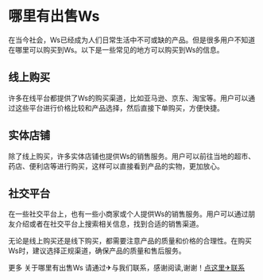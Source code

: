 # 哪里有出售Ws

在当今社会，Ws已经成为人们日常生活中不可或缺的产品。但是很多用户不知道在哪里可以购买到Ws。以下是一些常见的地方可以购买到Ws的信息。

## 线上购买

许多在线平台都提供了Ws的购买渠道，比如亚马逊、京东、淘宝等。用户可以通过这些平台进行价格比较和产品选择，然后直接下单购买，方便快捷。

## 实体店铺

除了线上购买，许多实体店铺也提供Ws的销售服务。用户可以前往当地的超市、药店、便利店等进行购买，这样可以直接看到产品的实物，更加放心。

## 社交平台

在一些社交平台上，也有一些小商家或个人提供Ws的销售服务。用户可以通过朋友介绍或者在社交平台上搜索相关信息，找到合适的销售渠道。

无论是线上购买还是线下购买，都需要注意产品的质量和价格的合理性。在购买Ws时，建议选择正规渠道，确保产品的质量和售后服务。

更多 关于哪里有出售Ws 请通过✈与我们联系，感谢阅读,谢谢！[点这里✈联系](https://acc.k02.cc)